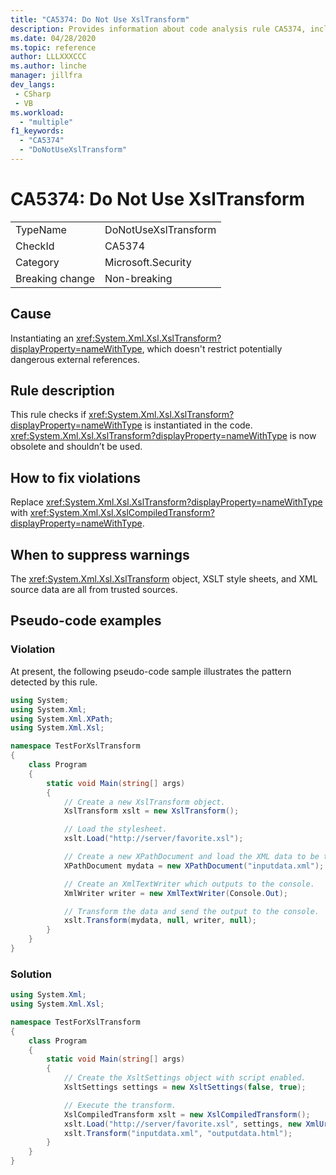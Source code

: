 ```yaml
---
title: "CA5374: Do Not Use XslTransform"
description: Provides information about code analysis rule CA5374, including causes, how to fix violations, and when to suppress it.
ms.date: 04/28/2020
ms.topic: reference
author: LLLXXXCCC
ms.author: linche
manager: jillfra
dev_langs:
 - CSharp
 - VB
ms.workload:
  - "multiple"
f1_keywords:
  - "CA5374"
  - "DoNotUseXslTransform"
---
```

# CA5374: Do Not Use XslTransform

|||
|-|-|
|TypeName|DoNotUseXslTransform|
|CheckId|CA5374|
|Category|Microsoft.Security|
|Breaking change|Non-breaking|

## Cause

Instantiating an <xref:System.Xml.Xsl.XslTransform?displayProperty=nameWithType>, which doesn't restrict potentially dangerous external references.

## Rule description

This rule checks if <xref:System.Xml.Xsl.XslTransform?displayProperty=nameWithType> is instantiated in the code. <xref:System.Xml.Xsl.XslTransform?displayProperty=nameWithType> is now obsolete and shouldn’t be used.

## How to fix violations

Replace <xref:System.Xml.Xsl.XslTransform?displayProperty=nameWithType> with <xref:System.Xml.Xsl.XslCompiledTransform?displayProperty=nameWithType>.

## When to suppress warnings

The <xref:System.Xml.Xsl.XslTransform> object, XSLT style sheets, and XML source data are all from trusted sources. 

## Pseudo-code examples

### Violation

At present, the following pseudo-code sample illustrates the pattern detected by this rule.

```csharp
using System;
using System.Xml;
using System.Xml.XPath;
using System.Xml.Xsl;

namespace TestForXslTransform
{
    class Program
    {
        static void Main(string[] args)
        {
            // Create a new XslTransform object.
            XslTransform xslt = new XslTransform();

            // Load the stylesheet.
            xslt.Load("http://server/favorite.xsl");

            // Create a new XPathDocument and load the XML data to be transformed.
            XPathDocument mydata = new XPathDocument("inputdata.xml");

            // Create an XmlTextWriter which outputs to the console.
            XmlWriter writer = new XmlTextWriter(Console.Out);

            // Transform the data and send the output to the console.
            xslt.Transform(mydata, null, writer, null);
        }
    }
}
```

### Solution

```csharp
using System.Xml;
using System.Xml.Xsl;

namespace TestForXslTransform
{
    class Program
    {
        static void Main(string[] args)
        {
            // Create the XsltSettings object with script enabled.
            XsltSettings settings = new XsltSettings(false, true);

            // Execute the transform.
            XslCompiledTransform xslt = new XslCompiledTransform();
            xslt.Load("http://server/favorite.xsl", settings, new XmlUrlResolver());
            xslt.Transform("inputdata.xml", "outputdata.html");
        }
    }
}

```
